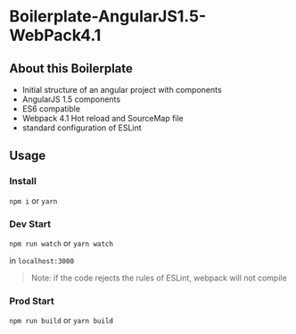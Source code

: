 # Boilerplate-AngularJS1.5-WebPack4.1

## About this Boilerplate

- Initial structure of an angular project with components
- AngularJS 1.5 components
- ES6 compatible
- Webpack 4.1 Hot reload and SourceMap file
- standard configuration of ESLint

## Usage

### Install

`npm i` or `yarn`

### Dev Start

`npm run watch` or `yarn watch`

in `localhost:3000`

> Note: if the code rejects the rules of ESLint, webpack will not compile

### Prod Start

`npm run build` or `yarn build`
